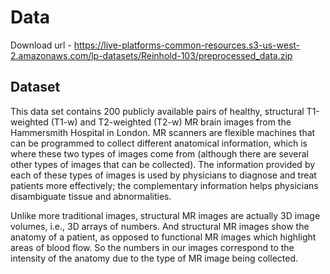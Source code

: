 Data
===========================

Download url - https://live-platforms-common-resources.s3-us-west-2.amazonaws.com/lp-datasets/Reinhold-103/preprocessed_data.zip

## Dataset

This data set contains 200 publicly available pairs of healthy, structural T1-weighted (T1-w) and T2-weighted (T2-w) MR brain images
from the Hammersmith Hospital in London. MR scanners are flexible machines that can be programmed to collect different anatomical
information, which is where these two types of images come from (although there are several other types of images that can be collected).
The information provided by each of these types of images is used by physicians to diagnose and treat patients more effectively; the
complementary information helps physicians disambiguate tissue and abnormalities.

Unlike more traditional images, structural MR images are actually 3D image volumes, i.e., 3D arrays of numbers. And structural MR images
show the anatomy of a patient, as opposed to functional MR images which highlight areas of blood flow. So the numbers in our images
correspond to the intensity of the anatomy due to the type of MR image being collected.

